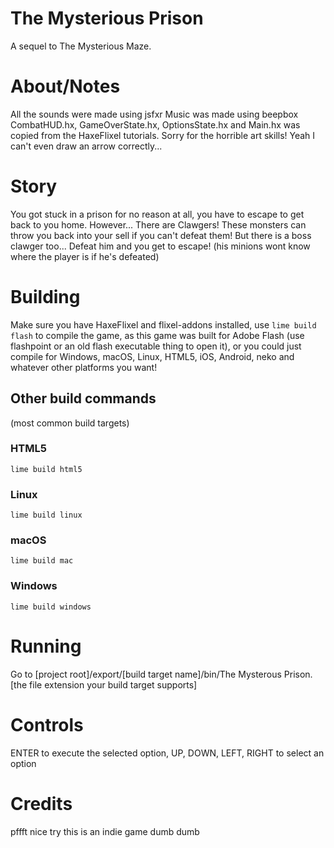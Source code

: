 # The Mysterious Prison
A sequel to The Mysterious Maze.
# About/Notes
All the sounds were made using jsfxr
Music was made using beepbox
CombatHUD.hx, GameOverState.hx, OptionsState.hx and Main.hx was copied from the HaxeFlixel tutorials.
Sorry for the horrible art skills! Yeah I can't even draw an arrow correctly...
# Story
You got stuck in a prison for no reason at all,
you have to escape to get back to you home. However...
There are Clawgers! These monsters can throw you back into your sell if you can't defeat them!
But there is a boss clawger too... Defeat him and you get to escape! (his minions wont know where the player is if he's defeated)
# Building
Make sure you have HaxeFlixel and flixel-addons installed,
use `lime build flash` to compile the game,
as this game was built for Adobe Flash (use flashpoint or an old flash executable thing to open it),
or you could just compile for Windows, macOS, Linux, HTML5, iOS, Android, neko and whatever other platforms you want!
## Other build commands
(most common build targets)
### HTML5
`lime build html5`
### Linux
`lime build linux`
### macOS
`lime build mac`
### Windows
`lime build windows`
# Running
Go to [project root]/export/[build target name]/bin/The Mysterous Prison.[the file extension your build target supports]
# Controls
ENTER to execute the selected option,
UP, DOWN, LEFT, RIGHT to select an option
# Credits
pffft nice try this is an indie game dumb dumb

